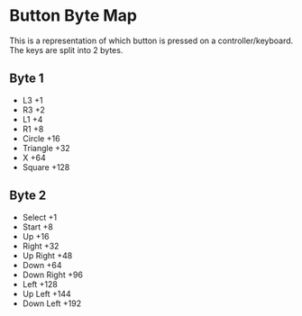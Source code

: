 # Button Byte Map
This is a representation of which button is pressed on a controller/keyboard. The keys are split into 2 bytes.

## Byte 1
* L3 +1
* R3 +2
* L1 +4
* R1 +8
* Circle +16
* Triangle +32
* X +64
* Square +128

## Byte 2
* Select +1
* Start +8
* Up +16
* Right +32
* Up Right +48
* Down +64
* Down Right +96
* Left +128
* Up Left +144
* Down Left +192

